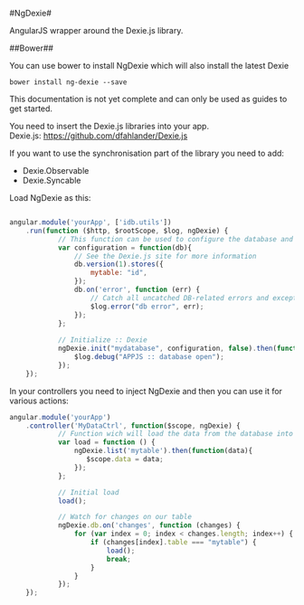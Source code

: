 #NgDexie#

AngularJS wrapper around the Dexie.js library.

##Bower##

You can use bower to install NgDexie which will also install the latest Dexie
```
bower install ng-dexie --save
```

This documentation is not yet complete and can only be used as guides to get started.

You need to insert the Dexie.js libraries into your app.<br/>
Dexie.js: https://github.com/dfahlander/Dexie.js

If you want to use the synchronisation part of the library you need to add:
* Dexie.Observable
* Dexie.Syncable


Load NgDexie as this:

```javascript

angular.module('yourApp', ['idb.utils'])
    .run(function ($http, $rootScope, $log, ngDexie) {
            // This function can be used to configure the database and sync
            var configuration = function(db){
                // See the Dexie.js site for more information
                db.version(1).stores({
                    mytable: "id", 
                });
                db.on('error', function (err) {
                    // Catch all uncatched DB-related errors and exceptions
                    $log.error("db error", err);
                });
            };
            
            // Initialize :: Dexie
            ngDexie.init("mydatabase", configuration, false).then(function(){
                $log.debug("APPJS :: database open");
            });
    });

```

In your controllers you need to inject NgDexie and then you can use it for various actions:

```javascript
angular.module('yourApp')
    .controller('MyDataCtrl', function($scope, ngDexie) {
            // Function wich will load the data from the database into the scope
            var load = function () {
                ngDexie.list('mytable').then(function(data){
                   $scope.data = data; 
                });
            };

            // Initial load
            load();

            // Watch for changes on our table
            ngDexie.db.on('changes', function (changes) {
                for (var index = 0; index < changes.length; index++) {
                    if (changes[index].table === "mytable") {
                        load();
                        break;
                    }
                }
            });
    });

```
